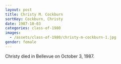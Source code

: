 ```yaml
---
layout: post
title: Christy M. Cockburn
sortKey: Cockburn, Christy
date: 1987-10-03
categories: class-of-1980
images:
  - /assets/class-of-1980/christy-m-cockburn-1.jpg
gender: female
---
```

Christy died in Bellevue on October 3, 1987.
